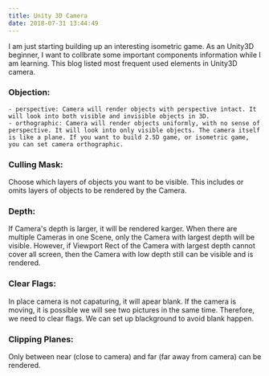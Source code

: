 ```yaml
---
title: Unity 3D Camera
date: 2018-07-31 13:44:49
---
```


I am just starting building up an interesting isometric game. As an Unity3D beginner, I want to collbrate some important components information while I am learning. This blog listed most frequent used elements in Unity3D camera.

### Objection:

    - perspective: Camera will render objects with perspective intact. It will look into both visible and invisible objects in 3D.
    - orthographic: Camera will render objects uniformly, with no sense of perspective. It will look into only visible objects. The camera itself is like a plane. If you want to build 2.5D game, or isometric game, you can set camera orthographic.
    

### Culling Mask:

Choose which layers of objects you want to be visible. This includes or omits layers of objects to be rendered by the Camera.

### Depth:

If Camera's depth is larger, it will be rendered karger. When there are multiple Cameras in one Scene, only the Camera with largest depth will be visible. However, if Viewport Rect of the Camera with largest depth cannot cover all screen, then the Camera with low depth still can be visible and is rendered.

### Clear Flags:

In place camera is not capaturing, it will apear blank. If the camera is moving, it is possible we will see two pictures in the same time. Therefore, we need to clear flags. We can set up blackground to avoid blank happen.

### Clipping Planes:

Only between near (close to camera) and far (far away from camera) can be rendered.
